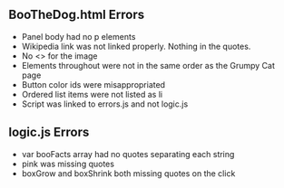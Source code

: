 ## BooTheDog.html Errors
- Panel body had no p elements
- Wikipedia link was not linked properly. Nothing in the quotes.
- No <> for the image
- Elements throughout were not in the same order as the Grumpy Cat page
- Button color ids were misappropriated
- Ordered list items were not listed as li
- Script was linked to errors.js and not logic.js

## logic.js Errors
- var booFacts array had no quotes separating each string
- pink was missing quotes
- boxGrow and boxShrink both missing quotes on the click